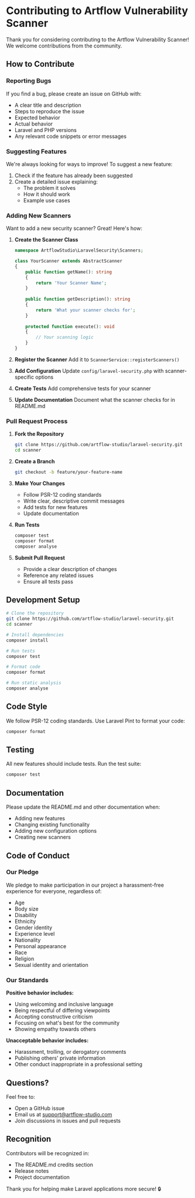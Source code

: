 # Contributing to Artflow Vulnerability Scanner

Thank you for considering contributing to the Artflow Vulnerability Scanner! We welcome contributions from the community.

## How to Contribute

### Reporting Bugs

If you find a bug, please create an issue on GitHub with:
- A clear title and description
- Steps to reproduce the issue
- Expected behavior
- Actual behavior
- Laravel and PHP versions
- Any relevant code snippets or error messages

### Suggesting Features

We're always looking for ways to improve! To suggest a new feature:
1. Check if the feature has already been suggested
2. Create a detailed issue explaining:
   - The problem it solves
   - How it should work
   - Example use cases

### Adding New Scanners

Want to add a new security scanner? Great! Here's how:

1. **Create the Scanner Class**
   ```php
   namespace ArtflowStudio\LaravelSecurity\Scanners;
   
   class YourScanner extends AbstractScanner
   {
       public function getName(): string
       {
           return 'Your Scanner Name';
       }
       
       public function getDescription(): string
       {
           return 'What your scanner checks for';
       }
       
       protected function execute(): void
       {
           // Your scanning logic
       }
   }
   ```

2. **Register the Scanner**
   Add it to `ScannerService::registerScanners()`

3. **Add Configuration**
   Update `config/laravel-security.php` with scanner-specific options

4. **Create Tests**
   Add comprehensive tests for your scanner

5. **Update Documentation**
   Document what the scanner checks for in README.md

### Pull Request Process

1. **Fork the Repository**
   ```bash
   git clone https://github.com/artflow-studio/laravel-security.git
   cd scanner
   ```

2. **Create a Branch**
   ```bash
   git checkout -b feature/your-feature-name
   ```

3. **Make Your Changes**
   - Follow PSR-12 coding standards
   - Write clear, descriptive commit messages
   - Add tests for new features
   - Update documentation

4. **Run Tests**
   ```bash
   composer test
   composer format
   composer analyse
   ```

5. **Submit Pull Request**
   - Provide a clear description of changes
   - Reference any related issues
   - Ensure all tests pass

## Development Setup

```bash
# Clone the repository
git clone https://github.com/artflow-studio/laravel-security.git
cd scanner

# Install dependencies
composer install

# Run tests
composer test

# Format code
composer format

# Run static analysis
composer analyse
```

## Code Style

We follow PSR-12 coding standards. Use Laravel Pint to format your code:

```bash
composer format
```

## Testing

All new features should include tests. Run the test suite:

```bash
composer test
```

## Documentation

Please update the README.md and other documentation when:
- Adding new features
- Changing existing functionality
- Adding new configuration options
- Creating new scanners

## Code of Conduct

### Our Pledge

We pledge to make participation in our project a harassment-free experience for everyone, regardless of:
- Age
- Body size
- Disability
- Ethnicity
- Gender identity
- Experience level
- Nationality
- Personal appearance
- Race
- Religion
- Sexual identity and orientation

### Our Standards

**Positive behavior includes:**
- Using welcoming and inclusive language
- Being respectful of differing viewpoints
- Accepting constructive criticism
- Focusing on what's best for the community
- Showing empathy towards others

**Unacceptable behavior includes:**
- Harassment, trolling, or derogatory comments
- Publishing others' private information
- Other conduct inappropriate in a professional setting

## Questions?

Feel free to:
- Open a GitHub issue
- Email us at support@artflow-studio.com
- Join discussions in issues and pull requests

## Recognition

Contributors will be recognized in:
- The README.md credits section
- Release notes
- Project documentation

Thank you for helping make Laravel applications more secure! 🔒
